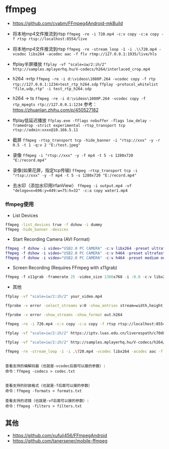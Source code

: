 # ffmpeg

- https://github.com/cvabm/FFmpeg4Android-mkBuild

- 将本地mp4文件推流到rtsp
`ffmpeg -re -i 720.mp4 -c:v copy -c:a copy -f rtsp rtsp://localhost:8554/live`
- 将本地mp4文件推流到rtsp
`ffmpeg -re -stream_loop -1 -i .\\720.mp4 -vcodec libx264 -acodec aac -f flv rtmp://127.0.0.1:1935/live/hls`
- ffplay半屏播放
`ffplay -vf "scale=iw/2:ih/2" http://samples.mplayerhq.hu/V-codecs/h264/interlaced_crop.mp4`
- h264 ->rtp
`ffmpeg -re -i d:\videos\1080P.264 -vcodec copy -f rtp rtp://127.0.0.1:1234>test_rtp_h264.sdp`
`ffplay -protocol_whitelist "file,udp,rtp" -i test_rtp_h264.sdp`
- h264 -> ts
`ffmpeg -re -i d:\videos\1080P.264 -vcodec copy -f rtp_mpegts rtp://127.0.0.1:1234`
参考：https://zhuanlan.zhihu.com/p/450527182
- ffplay低延迟播放
`ffplay.exe -fflags nobuffer -flags low_delay -framedrop -strict experimental -rtsp_transport tcp rtsp://admin:xxxx@10.166.5.11`
- 截屏
`ffmpeg -rtsp_transport tcp -hide_banner -i "rtsp://xxx" -y -r 0.5 -t 1 -q:v 2 "E:/test.jpeg"`
- 录像
`ffmpeg -i "rtsp://xxx" -y -f mp4 -t 5 -s 1280x720 "E:/record.mp4"`
- 录像(如果花屏，指定tcp传输)
`ffmpeg -rtsp_transport tcp -i "rtsp://xxx" -y -f mp4 -t 5 -s 1280x720 "E:/record.mp4"`
- 去水印（添加水印用IrfanView）
`ffmpeg -i output.mp4 -vf "delogo=x=696:y=449:w=75:h=32" -c:a copy water1.mp4`

### ffmpeg使用

* List Devices

```bash
ffmpeg -list_devices true -f dshow -i dummy
ffmpeg -hide_banner -devices
```

* Start Recording Camera (AVI Format)

```lua
ffmpeg -f dshow -i video="USB2.0 PC CAMERA" -c:v libx264 -preset ultrafast -qp 0 output.avi
ffmpeg -f dshow -i video="USB2.0 PC CAMERA" -c:v h464 -preset ultrafast -qp 0 output.avi
ffmpeg -f dshow -i video="USB2.0 PC CAMERA" -c:v h464 -preset medium output.avi
```

* Screen Recording (Requires FFmpeg with x11grab)

```csharp
ffmpeg -f x11grab -framerate 25 -video_size 1366x768 -i :0.0 -c:v libx264 -preset ultrafast out.mp4 ffmpeg -f x11grab -framerate 25 -video_size 1366x768 -i :0.0 -c:v libx264 -preset ultrafast out.mp4
```

* 其他

```bash
ffplay -vf "scale=iw/2:ih/2" your_video.mp4

ffprobe -v error -select_streams v:0 -show_entries stream=width,height,codec_name,bit_rate,duration your_h264_file.mp4 

ffprobe -v error -show_streams -show_format out.h264

ffmpeg -re -i 720.mp4 -c:v copy -c:a copy -f rtsp rtsp://localhost:8554/live

ffplay -vf "scale=iw/2:ih/2" https://iptv.luas.edu.cn/liverespath/c70d81eefb04fef7777c2a5aab4ddc9459ce4246/0baa43f537-0-0-5bc4eda6a2031a1140906b86d867a79e/index.m3u8

ffplay -vf "scale=iw/2:ih/2" http://samples.mplayerhq.hu/V-codecs/h264/interlaced_crop.mp4

ffmpeg -re -stream_loop -1 -i .\720.mp4 -vcodec libx264 -acodec aac -f flv  rtmp://127.0.0.1:1935/live/hls              
            
```
```
查看支持的编解码器（也就是-vcodec后面可以接的参数）:
命令：ffmpeg -codecs > codec.txt


查看支持的封装格式（也就是-f后面可以接的参数）
命令：ffmpeg -formats > formats.txt

查看支持的滤镜（也就是-vf后面可以接的参数）:
命令：ffmpeg -filters > filters.txt
```

## 其他
- https://github.com/xufuji456/FFmpegAndroid
- https://github.com/tanersener/mobile-ffmpeg